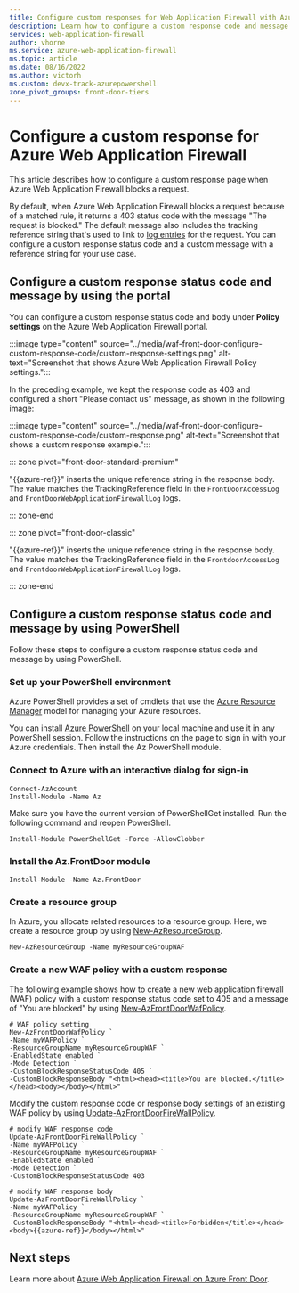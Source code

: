 ```yaml
---
title: Configure custom responses for Web Application Firewall with Azure Front Door
description: Learn how to configure a custom response code and message when Azure Web Application Firewall blocks a request.
services: web-application-firewall
author: vhorne
ms.service: azure-web-application-firewall
ms.topic: article
ms.date: 08/16/2022
ms.author: victorh 
ms.custom: devx-track-azurepowershell
zone_pivot_groups: front-door-tiers
---
```


# Configure a custom response for Azure Web Application Firewall

This article describes how to configure a custom response page when Azure Web Application Firewall blocks a request.

By default, when Azure Web Application Firewall blocks a request because of a matched rule, it returns a 403 status code with the message "The request is blocked." The default message also includes the tracking reference string that's used to link to [log entries](./waf-front-door-monitor.md) for the request. You can configure a custom response status code and a custom message with a reference string for your use case.

## Configure a custom response status code and message by using the portal

You can configure a custom response status code and body under **Policy settings** on the Azure Web Application Firewall portal.

:::image type="content" source="../media/waf-front-door-configure-custom-response-code/custom-response-settings.png" alt-text="Screenshot that shows Azure Web Application Firewall Policy settings.":::

In the preceding example, we kept the response code as 403 and configured a short "Please contact us" message, as shown in the following image:

:::image type="content" source="../media/waf-front-door-configure-custom-response-code/custom-response.png" alt-text="Screenshot that shows a custom response example.":::

::: zone pivot="front-door-standard-premium"

"{{azure-ref}}" inserts the unique reference string in the response body. The value matches the TrackingReference field in the `FrontDoorAccessLog` and `FrontDoorWebApplicationFirewallLog` logs.

::: zone-end

::: zone pivot="front-door-classic"

"{{azure-ref}}" inserts the unique reference string in the response body. The value matches the TrackingReference field in the `FrontdoorAccessLog` and `FrontdoorWebApplicationFirewallLog` logs.

::: zone-end

## Configure a custom response status code and message by using PowerShell

Follow these steps to configure a custom response status code and message by using PowerShell.

### Set up your PowerShell environment

Azure PowerShell provides a set of cmdlets that use the [Azure Resource Manager](../../azure-resource-manager/management/overview.md) model for managing your Azure resources.

You can install [Azure PowerShell](/powershell/azure/) on your local machine and use it in any PowerShell session. Follow the instructions on the page to sign in with your Azure credentials. Then install the Az PowerShell module.

### Connect to Azure with an interactive dialog for sign-in

```
Connect-AzAccount
Install-Module -Name Az

```
Make sure you have the current version of PowerShellGet installed. Run the following command and reopen PowerShell.

```
Install-Module PowerShellGet -Force -AllowClobber
``` 

### Install the Az.FrontDoor module

```
Install-Module -Name Az.FrontDoor
```

### Create a resource group

In Azure, you allocate related resources to a resource group. Here, we create a resource group by using [New-AzResourceGroup](/powershell/module/Az.resources/new-Azresourcegroup).

```azurepowershell-interactive
New-AzResourceGroup -Name myResourceGroupWAF
```

### Create a new WAF policy with a custom response

The following example shows how to create a new web application firewall (WAF) policy with a custom response status code set to 405 and a message of "You are blocked" by using
[New-AzFrontDoorWafPolicy](/powershell/module/az.frontdoor/new-azfrontdoorwafpolicy).

```azurepowershell
# WAF policy setting
New-AzFrontDoorWafPolicy `
-Name myWAFPolicy `
-ResourceGroupName myResourceGroupWAF `
-EnabledState enabled `
-Mode Detection `
-CustomBlockResponseStatusCode 405 `
-CustomBlockResponseBody "<html><head><title>You are blocked.</title></head><body></body></html>"
```

Modify the custom response code or response body settings of an existing WAF policy by using [Update-AzFrontDoorFireWallPolicy](/powershell/module/az.frontdoor/Update-AzFrontDoorWafPolicy).

```azurepowershell
# modify WAF response code
Update-AzFrontDoorFireWallPolicy `
-Name myWAFPolicy `
-ResourceGroupName myResourceGroupWAF `
-EnabledState enabled `
-Mode Detection `
-CustomBlockResponseStatusCode 403
```

```azurepowershell
# modify WAF response body
Update-AzFrontDoorFireWallPolicy `
-Name myWAFPolicy `
-ResourceGroupName myResourceGroupWAF `
-CustomBlockResponseBody "<html><head><title>Forbidden</title></head><body>{{azure-ref}}</body></html>"
```

## Next steps

Learn more about [Azure Web Application Firewall on Azure Front Door](../afds/afds-overview.md).
